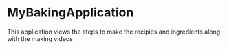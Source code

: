 # MyBakingApplication
This application views the steps to make the recipies and ingredients along with the making videos
